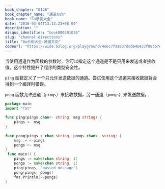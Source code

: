 ```yaml
---
book_chapter: "0126"
book_chapter_name: "通道方向"
book_name: "Go示例大全"
date: "2016-03-04T13:13:23+08:00"
description: ""
disqus_identifier: "book000201026"
slug: "channel-directions"
title: "Go示例大全-通道方向"
codeurl: "https://wide.b3log.org/playground/4e6c7f3a837ddd646433f08c67ebab90.go"
---
```

 
当使用通道作为函数的参数时，你可以指定这个通道是不是只用来发送或者接收值。这个特性提升了程序的类型安全性。





`ping` 函数定义了一个只允许发送数据的通道。尝试使用这个通道来接收数据将会得到一个编译时错误。

`pong` 函数允许通道（`pings`）来接收数据，另一通道（`pongs`）来发送数据。


 

```Go
package main  
import "fmt"  
 
func ping(pings chan<- string, msg string) {
    pings <- msg
}  
 
func pong(pings <-chan string, pongs chan<- string) {
    msg := <-pings
    pongs <- msg
}  
 func main() {
    pings := make(chan string, 1)
    pongs := make(chan string, 1)
    ping(pings, "passed message")
    pong(pings, pongs)
    fmt.Println(<-pongs)
}  
```
